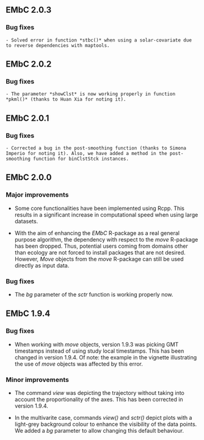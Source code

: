 ## EMbC 2.0.3

### Bug fixes

	- Solved error in function *stbc()* when using a solar-covariate due to reverse dependencies with maptools.
	
## EMbC 2.0.2

### Bug fixes

	- The parameter *showClst* is now working properly in function *pkml()* (thanks to Huan Xia for noting it).

## EMbC 2.0.1

### Bug fixes

	- Corrected a bug in the post-smoothing function (thanks to Simona Imperio for noting it). Also, we have added a method in the post-smoothing function for binClstStck instances.

## EMbC 2.0.0

### Major improvements

  - Some core functionalities have been implemented using Rcpp. This results in a significant increase in computational speed when using large datasets.

  - With the aim of enhancing the *EMbC* R-package as a real general purpose algorithm, the dependency with respect to the *move* R-package has been dropped. Thus, potential users coming from domains other than ecology are not forced to install packages that are not desired. However, *Move* objects from the *move* R-package can still be used directly as input data.

### Bug fixes

  - The *bg* parameter of the *sctr* function is working properly now.


## EMbC 1.9.4

### Bug fixes

  - When working with *move* objects, version 1.9.3 was picking GMT timestamps instead of using study local timestamps. This has been changed in version 1.9.4. Of note: the example in the vignette illustrating the use of *move* objects was affected by this error.

### Minor improvements

  - The command *view* was depicting the trajectory without taking into account the proportionality of the axes. This has been corrected in version 1.9.4.

  - In the multivarite case, commands *view()* and *sctr()* depict plots with a light-grey background colour to enhance the visibility of the data points. We added a *bg* parameter to allow changing this default behaviour.
